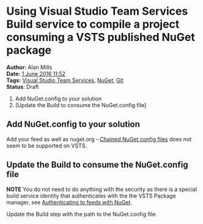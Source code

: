 Using Visual Studio Team Services Build service to compile a project consuming a VSTS published NuGet package
=============================================================================================================
**Author:** Alan Mills  
**Date:** [1 June 2016 11:52](/blog/history/2016-06.md)  
**Tags:** [Visual Studio Team Services](/blog/categories/visual-studio-team-services.md), [NuGet](/blog/categories/nuget.md),
[Git](/blog/categories/git.md)  
**Status**: Draft

1. Add NuGet.config to your solution
2. [Update the Build to consume the NuGet.config file]

Add NuGet.config to your solution
---------------------------------
Add your feed as well as nuget.org - [Chained NuGet config files](http://docs.nuget.org/Consume/NuGet-Config-File) does not seem to be supported on VSTS.

Update the Build to consume the NuGet.config file
-------------------------------------------------
**NOTE**  You do not need to do anything with the security as there is a special build service identity that authenticates with the the VSTS Package manager, see [Authenticating to feeds with NuGet](https://www.visualstudio.com/docs/package/get-started/nuget/auth).

Update the Build step with the path to the NuGet.config file.
